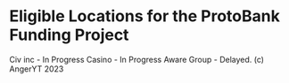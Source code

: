 # Eligible Locations for the ProtoBank Funding Project
Civ inc - In Progress
Casino - In Progress
Aware Group - Delayed.
(c) AngerYT 2023
